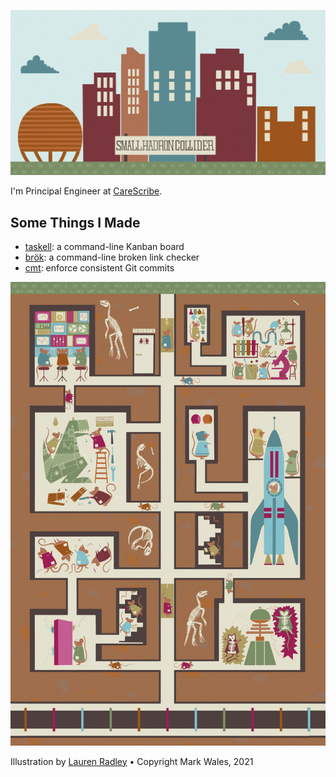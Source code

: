 ![Small Hadron Collider](https://github.com/smallhadroncollider/smallhadroncollider/blob/main/title.jpg?raw=true)

I'm Principal Engineer at [CareScribe](https://github.com/carescribe).

## Some Things I Made

- [taskell](https://github.com/smallhadroncollider/taskell): a command-line Kanban board
- [brök](https://github.com/smallhadroncollider/brok): a command-line broken link checker
- [cmt](https://github.com/smallhadroncollider/cmt): enforce consistent Git commits

![Underground](https://github.com/smallhadroncollider/smallhadroncollider/blob/main/underground.jpg?raw=true)

Illustration by [Lauren Radley](https://www.laurenradley.com) • Copyright Mark Wales, 2021
